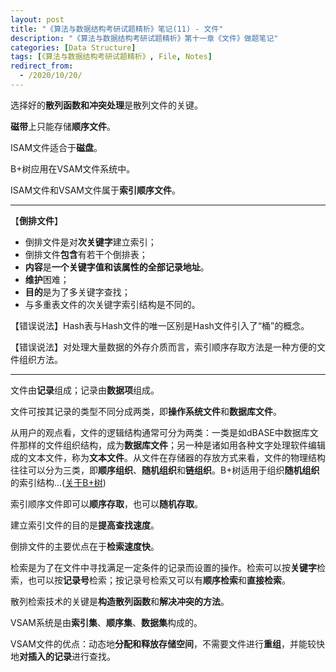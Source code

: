 ```yaml
---
layout: post
title: "《算法与数据结构考研试题精析》笔记(11) - 文件"
description: "《算法与数据结构考研试题精析》第十一章《文件》做题笔记"
categories: [Data Structure]
tags: [《算法与数据结构考研试题精析》, File, Notes]
redirect_from:
  - /2020/10/20/
---
```


选择好的**散列函数和冲突处理**是散列文件的关键。

**磁带**上只能存储**顺序文件**。

ISAM文件适合于**磁盘**。

B+树应用在VSAM文件系统中。

ISAM文件和VSAM文件属于**索引顺序文件**。

***

【**倒排文件**】

* 倒排文件是对**次关键字**建立索引；
* 倒排文件**包含**有若干个倒排表；
* **内容**是**一个关键字值和该属性的全部记录地址**。
* **维护**困难；
* **目的**是为了多关键字查找；
* 与多重表文件的次关键字索引结构是不同的。

【错误说法】Hash表与Hash文件的唯一区别是Hash文件引入了“桶”的概念。

【错误说法】对处理大量数据的外存介质而言，索引顺序存取方法是一种方便的文件组织方法。

***

文件由**记录**组成；记录由**数据项**组成。

文件可按其记录的类型不同分成两类，即**操作系统文件**和**数据库文件**。

从用户的观点看，文件的逻辑结构通常可分为两类：一类是如dBASE中数据库文件那样的文件组织结构，成为**数据库文件**；另一种是诸如用各种文字处理软件编辑成的文本文件，称为**文本文件**。从文件在存储器的存放方式来看，文件的物理结构往往可以分为三类，即**顺序组织**、**随机组织**和**链组织**。B+树适用于组织**随机组织**的索引结构...([关于B+树](https://authurwhywait.github.io/blog/2020/06/19/B+_Tree/))

索引顺序文件即可以**顺序存取**，也可以**随机存取**。

建立索引文件的目的是**提高查找速度**。

倒排文件的主要优点在于**检索速度快**。

检索是为了在文件中寻找满足一定条件的记录而设置的操作。检索可以按**关键字**检索，也可以按**记录号**检索；按记录号检索又可以有**顺序检索**和**直接检索**。

散列检索技术的关键是**构造散列函数**和**解决冲突的方法**。

VSAM系统是由**索引集**、**顺序集**、**数据集**构成的。

VSAM文件的优点：动态地**分配和释放存储空间**，不需要文件进行**重组**，并能较快地**对插入的记录**进行查找。

